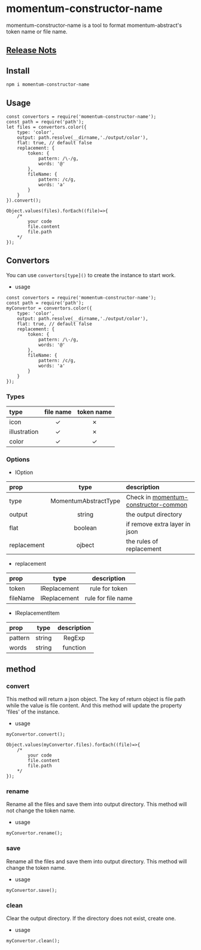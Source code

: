 # momentum-constructor-name

momentum-constructor-name is a tool to format momentum-abstract's token name or file name.

## [Release Nots](./ReleaseNote.md)

## Install

```npm i momentum-constructor-name```

## Usage

```
const convertors = require('momentum-constructor-name');
const path = require('path');
let files = convertors.color({
    type: 'color',
    output: path.resolve(__dirname,'./output/color'),
    flat: true, // default false
    replacement: {
        token: {
            pattern: /\-/g,
            words: '@'
        },
        fileName: {
            pattern: /c/g,
            words: 'a'
        }
    }
}).convert();

Object.values(files).forEach((file)=>{
    /*
        your code
        file.content
        file.path
    */
});

```

## Convertors

You can use ```convertors[type]()``` to create the instance to start work.

+ usage

```
const convertors = require('momentum-constructor-name');
const path = require('path');
myConvertor = convertors.color({
    type: 'color',
    output: path.resolve(__dirname,'./output/color'),
    flat: true, // default false
    replacement: {
        token: {
            pattern: /\-/g,
            words: '@'
        },
        fileName: {
            pattern: /c/g,
            words: 'a'
        }
    }
});
```

### Types

|  type        | file name  | token name |
| :----------- | :--------: | :--------: |
| icon         |      ✓     |      ✗     |
| illustration |      ✓     |      ✗     |
| color        |      ✓     |      ✓     |

### Options

+ IOption

|  prop        | type                    | description                    |
| :----------- | :---------------------: | :---------------------------- |
| type          | MomentumAbstractType   |  Check in [momentum-constructor-common](https://github.com/momentum-design/momentum-constructor/tree/main/tools/common#momentumabstracttype---for-reserved-name-not-use)    |
| output       | string                  |  the output directory          |
| flat         | boolean                 |  if remove extra layer in json |
| replacement  | ojbect                  |  the rules of replacement      |

+ replacement

|  prop        | type         | description        |
| :----------- | :---------:  | :----------------: |
| token        | IReplacement | rule for token     |
| fileName     | IReplacement | rule for file name |

+ IReplacementItem

|  prop        | type              | description             |
| :----------- | :--------------:  | :---------------------: |
| pattern      | string | RegExp   | Define what is replaced |
| words        | string | function | Define new words        |

## method

### convert

This method will return a json object. The key of return object is file path while the value is file content. And this method will update the property 'files' of the instance.

+ usage

```
myConvertor.convert();

Object.values(myConvertor.files).forEach((file)=>{
    /*
        your code
        file.content
        file.path
    */
});
```

### rename

Rename all the files and save them into output directory. This method will not change the token name.

+ usage

```
myConvertor.rename();
```

### save

Rename all the files and save them into output directory. This method will change the token name.

+ usage

```
myConvertor.save();
```

### clean

Clear the output directory. If the directory does not exist, create one.

+ usage

```
myConvertor.clean();
```